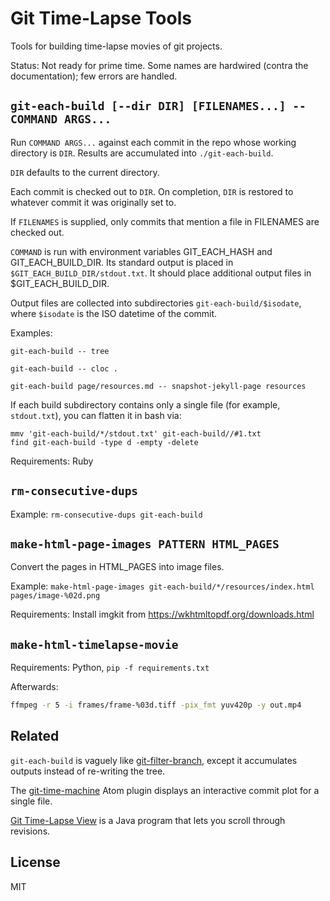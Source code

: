 # Git Time-Lapse Tools

Tools for building time-lapse movies of git projects.

Status: Not ready for prime time. Some names are hardwired (contra the documentation); few errors are handled.

## `git-each-build [--dir DIR] [FILENAMES...] -- COMMAND ARGS...`

Run `COMMAND ARGS...` against each commit in the repo whose working directory is `DIR`.
Results are accumulated into `./git-each-build`.

`DIR` defaults to the current directory.

Each commit is checked out to `DIR`.
On completion, `DIR` is restored to whatever commit it was originally set to.

If `FILENAMES` is supplied, only commits that mention a file in FILENAMES are checked out.

`COMMAND` is run with environment variables GIT_EACH_HASH and GIT_EACH_BUILD_DIR.
Its standard output is placed in `$GIT_EACH_BUILD_DIR/stdout.txt`.
It should place additional output files in $GIT_EACH_BUILD_DIR.

Output files are collected into subdirectories `git-each-build/$isodate`, where `$isodate` is the ISO datetime of the commit.

Examples:

`git-each-build -- tree`

`git-each-build -- cloc .`

`git-each-build page/resources.md -- snapshot-jekyll-page resources`

If each build subdirectory contains only a single file (for example, `stdout.txt`),
you can flatten it in bash via:

    mmv 'git-each-build/*/stdout.txt' git-each-build//#1.txt
    find git-each-build -type d -empty -delete

Requirements: Ruby

## `rm-consecutive-dups`

Example: `rm-consecutive-dups git-each-build`

## `make-html-page-images PATTERN HTML_PAGES`

Convert the pages in HTML_PAGES into image files.

Example: `make-html-page-images git-each-build/*/resources/index.html pages/image-%02d.png`

Requirements: Install imgkit from <https://wkhtmltopdf.org/downloads.html>

## `make-html-timelapse-movie`

Requirements: Python, `pip -f requirements.txt`

Afterwards:

```bash
ffmpeg -r 5 -i frames/frame-%03d.tiff -pix_fmt yuv420p -y out.mp4
```

## Related

`git-each-build` is vaguely like [git-filter-branch](https://git-scm.com/docs/git-filter-branch),
except it accumulates outputs instead of re-writing the tree.

The [git-time-machine](https://atom.io/packages/git-time-machine) Atom plugin displays an interactive commit plot for a single file.

[Git Time-Lapse View](https://github.com/JonathanAquino/git-time-lapse-view) is a Java program that lets you scroll through revisions.

## License

MIT
